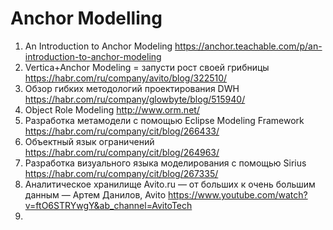 Anchor Modelling
===
1. An Introduction to Anchor Modeling https://anchor.teachable.com/p/an-introduction-to-anchor-modeling
2. Vertica+Anchor Modeling = запусти рост своей грибницы https://habr.com/ru/company/avito/blog/322510/
3. Обзор гибких методологий проектирования DWH https://habr.com/ru/company/glowbyte/blog/515940/
4. Object Role Modeling http://www.orm.net/
5. Разработка метамодели с помощью Eclipse Modeling Framework https://habr.com/ru/company/cit/blog/266433/
6. Объектный язык ограничений https://habr.com/ru/company/cit/blog/264963/
7. Разработка визуального языка моделирования с помощью Sirius https://habr.com/ru/company/cit/blog/267335/
8. Аналитическое хранилище Avito.ru — от больших к очень большим данным — Артем Данилов, Avito https://www.youtube.com/watch?v=ftO6STRYwgY&ab_channel=AvitoTech
9. 
